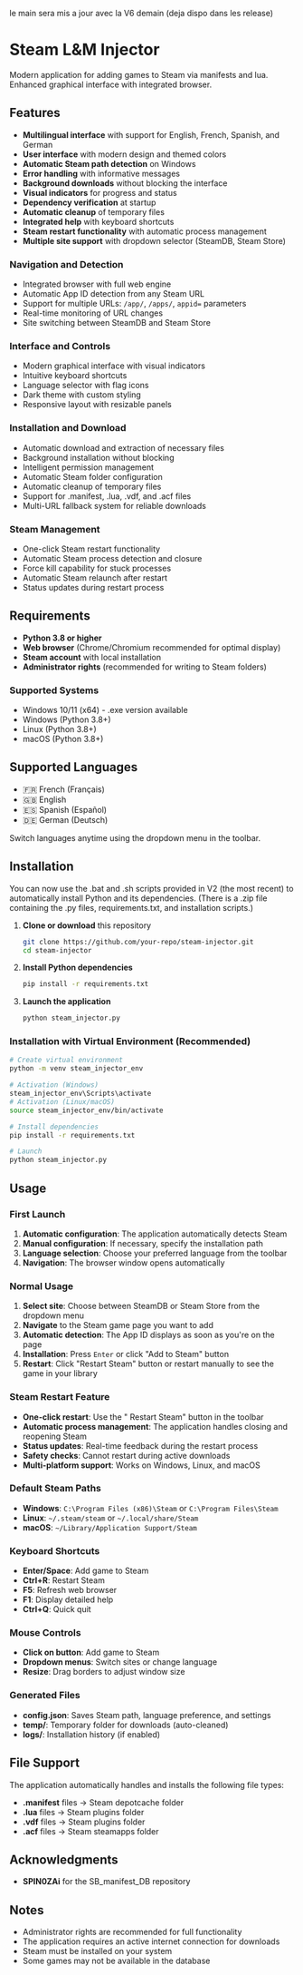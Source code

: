 le main sera mis a jour avec la V6 demain (deja dispo dans les release)

# Steam L&M Injector

Modern application for adding games to Steam via manifests and lua. Enhanced graphical interface with integrated browser.


##  Features

- **Multilingual interface** with support for English, French, Spanish, and German
- **User interface** with modern design and themed colors
- **Automatic Steam path detection** on Windows
- **Error handling** with informative messages
- **Background downloads** without blocking the interface
- **Visual indicators** for progress and status
- **Dependency verification** at startup
- **Automatic cleanup** of temporary files
- **Integrated help** with keyboard shortcuts
- **Steam restart functionality** with automatic process management
- **Multiple site support** with dropdown selector (SteamDB, Steam Store)

### Navigation and Detection
- Integrated browser with full web engine
- Automatic App ID detection from any Steam URL
- Support for multiple URLs: `/app/`, `/apps/`, `appid=` parameters
- Real-time monitoring of URL changes
- Site switching between SteamDB and Steam Store

### Interface and Controls  
- Modern graphical interface with visual indicators
- Intuitive keyboard shortcuts
- Language selector with flag icons
- Dark theme with custom styling
- Responsive layout with resizable panels
  
### Installation and Download
- Automatic download and extraction of necessary files
- Background installation without blocking
- Intelligent permission management
- Automatic Steam folder configuration
- Automatic cleanup of temporary files
- Support for .manifest, .lua, .vdf, and .acf files
- Multi-URL fallback system for reliable downloads

### Steam Management
- One-click Steam restart functionality
- Automatic Steam process detection and closure
- Force kill capability for stuck processes
- Automatic Steam relaunch after restart
- Status updates during restart process

##  Requirements

- **Python 3.8 or higher**
- **Web browser** (Chrome/Chromium recommended for optimal display)
- **Steam account** with local installation
- **Administrator rights** (recommended for writing to Steam folders)

### Supported Systems
-  Windows 10/11 (x64) - .exe version available
-  Windows (Python 3.8+)
-  Linux (Python 3.8+)
-  macOS (Python 3.8+)

##  Supported Languages

- 🇫🇷 French (Français)
- 🇬🇧 English
- 🇪🇸 Spanish (Español)
- 🇩🇪 German (Deutsch)

Switch languages anytime using the dropdown menu in the toolbar.

##  Installation

You can now use the .bat and .sh scripts provided in V2 (the most recent) to automatically install Python and its dependencies. (There is a .zip file containing the .py files, requirements.txt, and installation scripts.)

1. **Clone or download** this repository
   ```bash
   git clone https://github.com/your-repo/steam-injector.git
   cd steam-injector
   ```

2. **Install Python dependencies**
   ```bash
   pip install -r requirements.txt
   ```

3. **Launch the application**
   ```bash
   python steam_injector.py
   ```

### Installation with Virtual Environment (Recommended)
```bash
# Create virtual environment
python -m venv steam_injector_env

# Activation (Windows)
steam_injector_env\Scripts\activate
# Activation (Linux/macOS)
source steam_injector_env/bin/activate

# Install dependencies
pip install -r requirements.txt

# Launch
python steam_injector.py
```

##  Usage

### First Launch
1. **Automatic configuration**: The application automatically detects Steam
2. **Manual configuration**: If necessary, specify the installation path
3. **Language selection**: Choose your preferred language from the toolbar
4. **Navigation**: The browser window opens automatically

### Normal Usage
1. **Select site**: Choose between SteamDB or Steam Store from the dropdown menu
2. **Navigate** to the Steam game page you want to add
3. **Automatic detection**: The App ID displays as soon as you're on the page
4. **Installation**: Press `Enter` or click "Add to Steam" button
5. **Restart**: Click "Restart Steam" button or restart manually to see the game in your library

### Steam Restart Feature
- **One-click restart**: Use the " Restart Steam" button in the toolbar
- **Automatic process management**: The application handles closing and reopening Steam
- **Status updates**: Real-time feedback during the restart process
- **Safety checks**: Cannot restart during active downloads
- **Multi-platform support**: Works on Windows, Linux, and macOS

### Default Steam Paths
- **Windows**: `C:\Program Files (x86)\Steam` or `C:\Program Files\Steam`
- **Linux**: `~/.steam/steam` or `~/.local/share/Steam`
- **macOS**: `~/Library/Application Support/Steam`

### Keyboard Shortcuts
- **Enter/Space**: Add game to Steam
- **Ctrl+R**: Restart Steam
- **F5**: Refresh web browser
- **F1**: Display detailed help
- **Ctrl+Q**: Quick quit

### Mouse Controls
- **Click on button**: Add game to Steam
- **Dropdown menus**: Switch sites or change language
- **Resize**: Drag borders to adjust window size


### Generated Files
- **config.json**: Saves Steam path, language preference, and settings
- **temp/**: Temporary folder for downloads (auto-cleaned)
- **logs/**: Installation history (if enabled)

##  File Support

The application automatically handles and installs the following file types:
- **.manifest** files → Steam depotcache folder
- **.lua** files → Steam plugins folder
- **.vdf** files → Steam plugins folder
- **.acf** files → Steam steamapps folder



##  Acknowledgments

- **SPIN0ZAi** for the SB_manifest_DB repository

##  Notes

- Administrator rights are recommended for full functionality
- The application requires an active internet connection for downloads
- Steam must be installed on your system
- Some games may not be available in the database
